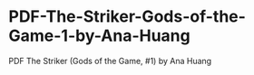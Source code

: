 # PDF-The-Striker-Gods-of-the-Game-1-by-Ana-Huang
PDF The Striker (Gods of the Game, #1) by Ana Huang
